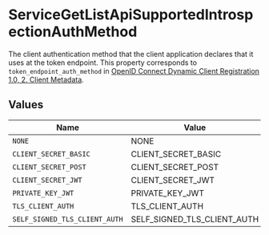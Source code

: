 # ServiceGetListApiSupportedIntrospectionAuthMethod

The client authentication method that the client application declares that it uses at the token
endpoint. This property corresponds to `token_endpoint_auth_method` in [OpenID Connect Dynamic
Client Registration 1.0, 2. Client Metadata](https://openid.net/specs/openid-connect-registration-1_0.html#ClientMetadata).



## Values

| Name                          | Value                         |
| ----------------------------- | ----------------------------- |
| `NONE`                        | NONE                          |
| `CLIENT_SECRET_BASIC`         | CLIENT_SECRET_BASIC           |
| `CLIENT_SECRET_POST`          | CLIENT_SECRET_POST            |
| `CLIENT_SECRET_JWT`           | CLIENT_SECRET_JWT             |
| `PRIVATE_KEY_JWT`             | PRIVATE_KEY_JWT               |
| `TLS_CLIENT_AUTH`             | TLS_CLIENT_AUTH               |
| `SELF_SIGNED_TLS_CLIENT_AUTH` | SELF_SIGNED_TLS_CLIENT_AUTH   |